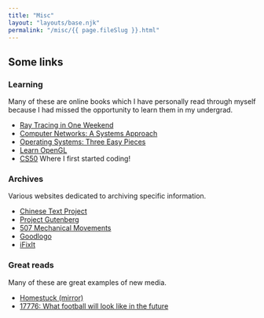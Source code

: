 ```yaml
---
title: "Misc"
layout: "layouts/base.njk"
permalink: "/misc/{{ page.fileSlug }}.html"
---
```


## Some links
### Learning
Many of these are online books which I have personally read through myself
because I had missed the opportunity to learn them in my undergrad.
- [Ray Tracing in One Weekend](https://raytracing.github.io/)
- [Computer Networks: A Systems Approach](https://book.systemsapproach.org/)
- [Operating Systems: Three Easy Pieces](https://pages.cs.wisc.edu/~remzi/OSTEP/)
- [Learn OpenGL](https://learnopengl.com/)
- [CS50](https://www.edx.org/learn/computer-science/harvard-university-cs50-s-introduction-to-computer-science)
Where I first started coding!


### Archives
Various websites dedicated to archiving specific information.
- [Chinese Text Project](https://ctext.org/)
- [Project Gutenberg](https://www.gutenberg.org/)
- [507 Mechanical Movements](https://507movements.com/)
- [Goodlogo](https://goodlogo.com/)
- [iFixIt](https://www.ifixit.com/)

### Great reads
Many of these are great examples of new media.
- [Homestuck (mirror)](https://homestuck.net/homestuck.html)
- [17776: What football will look like in the future](https://www.sbnation.com/a/17776-football)